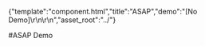 {"template":"component.html","title":"ASAP","demo":"[No Demo]\r\n\r\n<!-- <a href=\"../site/extra/asap/\" target=\"_blank\">Launch the Demo</a> -->","asset_root":"../"}

 #ASAP Demo